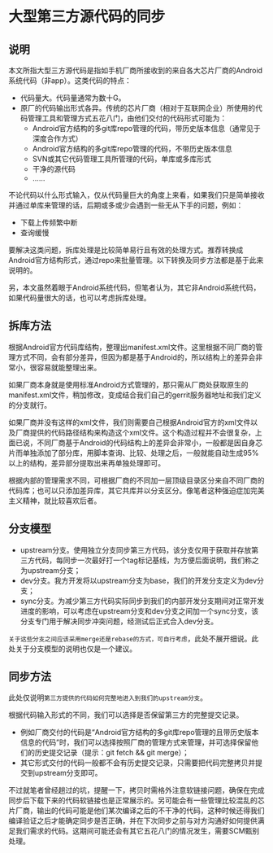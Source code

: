 # 大型第三方源代码的同步

## 说明

本文所指大型三方源代码是指如手机厂商所接收到的来自各大芯片厂商的Android系统代码（非app）。这类代码的特点：

+ 代码量大。代码量通常为数十G。
+ 原厂的代码输出形式各异。传统的芯片厂商（相对于互联网企业）所使用的代码管理工具和管理方式五花八门，由他们交付的代码形式可能为：
    + Android官方结构的多git库repo管理的代码，带历史版本信息（通常见于深度合作方式）
    + Android官方结构的多git库repo管理的代码，不带历史版本信息
    + SVN或其它代码管理工具所管理的代码，单库或多库形式
    + 干净的源代码
    + ……

不论代码以什么形式输入，仅从代码量巨大的角度上来看，如果我们只是简单接收并通过单库来管理的话，后期或多或少会遇到一些无从下手的问题，例如：

+ 下载上传频繁中断
+ 查询缓慢

要解决这类问题，拆库处理是比较简单易行且有效的处理方式。推荐转换成Android官方结构形式，通过repo来批量管理。以下转换及同步方法都是基于此来说明的。

另，本文虽然着眼于Android系统代码，但笔者认为，其它非Android系统代码，如果代码量很大的话，也可以考虑拆库处理。

## 拆库方法

根据Android官方代码库结构，整理出manifest.xml文件。这里根据不同厂商的管理方式不同，会有部分差异，但因为都是基于Android的，所以结构上的差异会非常小，很容易就能整理出来。

如果厂商本身就是使用标准Android方式管理的，那只需从厂商处获取原生的manifest.xml文件，稍加修改，变成结合我们自己的gerrit服务器地址和我们定义的分支就行。

如果厂商并没有这样的xml文件，我们则需要自己根据Android官方的xml文件以及厂商提供的代码路径结构来构造这个xml文件。这个构造过程并不会很复杂，上面已说，不同厂商基于Android的代码结构上的差异会非常小，一般都是因自身芯片而单独添加了部分库，用脚本查询、比较、处理之后，一般就能自动生成95%以上的结构，差异部分提取出来再单独处理即可。

根据内部的管理需求不同，可根据厂商的不同加一层顶级目录区分来自不同厂商的代码库；也可以只添加差异库，其它共库并以分支区分。像笔者这种强迫症加完美主义精神，就比较喜欢后者。

## 分支模型

+ upstream分支。使用独立分支同步第三方代码，该分支仅用于获取并存放第三方代码，每同步一次最好打一个tag标记基线，为方便后面说明，我们称之为upstream分支；
+ dev分支。我方开发将以upstream分支为base，我们的开发分支定义为dev分支；
+ sync分支。为减少第三方代码实际同步到我们的内部开发分支期间对正常开发进度的影响，可以考虑在upstream分支和dev分支之间加一个sync分支，该分支专门用于解决同步冲突问题，经测试后正式合入dev分支。

`关于这些分支之间应该采用merge还是rebase的方式，可自行考虑`，此处不展开细说。此处关于分支模型的说明也仅是一个建议。

## 同步方法

此处仅说明`第三方提供的代码如何完整地进入到我们的upstream分支`。

根据代码输入形式的不同，我们可以选择是否保留第三方的完整提交记录。
+ 例如厂商交付的代码是“Android官方结构的多git库repo管理的且带历史版本信息的代码”时，我们可以选择按照厂商的管理方式来管理，并可选择保留他们的历史提交记录（提示：git fetch && git merge）；
+ 其它形式交付的代码一般都不会有历史提交记录，只需要把代码完整拷贝并提交到upstream分支即可。

不过就笔者曾经趟过的坑，提醒一下，拷贝时需格外注意软链接问题，确保在完成同步后下载下来的代码软链接也是正常展示的。另可能会有一些管理比较混乱的芯片厂商，输出的代码可能是他们某次编译之后的不干净的代码，这种时候还得我们编译验证之后才能确定同步是否正确，并在下次同步之前与对方沟通好如何提供满足我们需求的代码。这期间可能还会有其它五花八门的情况发生，需要SCM甄别处理。